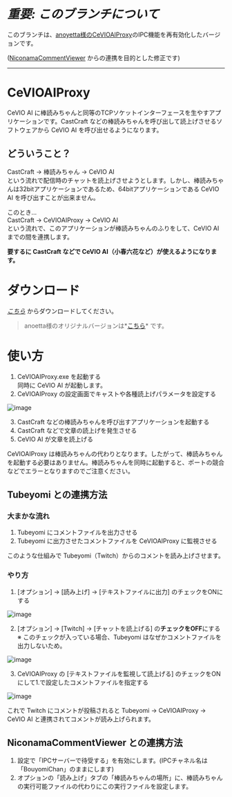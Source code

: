# *重要: このブランチについて*
このブランチは、[anoyetta様のCeVIOAIProxy](https://github.com/anoyetta/CeVIOAIProxy)のIPC機能を再有効化したバージョンです。

([NiconamaCommentViewer](https://www.posite-c.com/application/ncv/) からの連携を目的とした修正です)

----

# CeVIOAIProxy
CeVIO AI に棒読みちゃんと同等のTCPソケットインターフェースを生やすアプリケーションです。CastCraft などの棒読みちゃんを呼び出して読上げさせるソフトウェアから CeVIO AI を呼び出せるようになります。

## どういうこと？
CastCraft → 棒読みちゃん → CeVIO AI  
という流れで配信時のチャットを読上げさせようとします。しかし、棒読みちゃんは32bitアプリケーションであるため、64bitアプリケーションである CeVIO AI を呼び出すことが出来ません。

このとき…  
CastCraft → CeVIOAIProxy → CeVIO AI  
という流れで、このアプリケーションが棒読みちゃんのふりをして、CeVIO AI までの間を連携します。

**要するに CastCraft などで CeVIO AI（小春六花など）が使えるようになります。**

# ダウンロード
*[こちら](https://github.com/totoki-kei/CeVIOAIProxy/releases)* からダウンロードしてください。

> anoetta様のオリジナルバージョンは*[こちら](https://github.com/anoyetta/CeVIOAIProxy/releases)* です。

# 使い方
1. CeVIOAIProxy.exe を起動する  
同時に CeVIO AI が起動します。
2. CeVIOAIProxy の設定画面でキャストや各種読上げパラメータを設定する

![image](https://user-images.githubusercontent.com/8295826/131949148-e01802aa-c2c9-4c69-a818-8a3298a9da18.png)

3. CastCraft などの棒読みちゃんを呼び出すアプリケーションを起動する
4. CastCraft などで文章の読上げを発生させる
5. CeVIO AI が文章を読上げる

CeVIOAIProxy は棒読みちゃんの代わりとなります。したがって、棒読みちゃんを起動する必要はありません。棒読みちゃんを同時に起動すると、ポートの競合などでエラーとなりますのでご注意ください。

## Tubeyomi との連携方法
### 大まかな流れ
1. Tubeyomi にコメントファイルを出力させる
2. Tubeyomi に出力させたコメントファイルを CeVIOAIProxy に監視させる

このような仕組みで Tubeyomi（Twitch）からのコメントを読み上げさせます。

### やり方
1. [オプション] -> [読み上げ] -> [テキストファイルに出力] のチェックをONにする

![image](https://user-images.githubusercontent.com/8295826/141482130-7f547ae3-bad6-43fe-b46a-b96981cee573.png)

2. [オプション] -> [Twitch] -> [チャットを読上げる] の**チェックをOFF**にする  
※ このチェックが入っている場合、Tubeyomi はなぜかコメントファイルを出力しないため。

![image](https://user-images.githubusercontent.com/8295826/141482480-b1753a90-f1c3-4a6c-995a-9db86c1bb1d9.png)

3. CeVIOAIProxy の [テキストファイルを監視して読上げる] のチェックをONにして1.で設定したコメントファイルを指定する

![image](https://user-images.githubusercontent.com/8295826/141483576-1e4bb77e-6a89-4cb2-b2f2-71b15a724a93.png)

これで Twitch にコメントが投稿されると Tubeyomi -> CeVIOAIProxy -> CeVIO AI と連携されてコメントが読み上げられます。

## NiconamaCommentViewer との連携方法
1. 設定で「IPCサーバーで待受する」を有効にします。(IPCチャネル名は「BouyomiChan」のままにします)
2. オプションの「読み上げ」タブの「棒読みちゃんの場所」に、棒読みちゃんの実行可能ファイルの代わりにこの実行ファイルを設定します。

